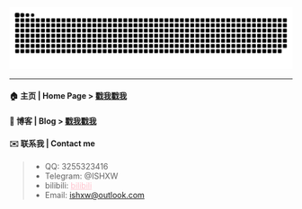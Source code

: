 <div align="center">
 <img src="https://github.com/ishxw/ishxw/blob/boom/github-contribution-grid-snake.svg" />
</div>
<hr/>

#### 🏠 主页 | Home Page >  [戳我戳我](https://ishxw.com/)
#### 🔗 博客 | Blog >  [戳我戳我](https://blog.ishxw.com/)
#### ✉️ 联系我 | Contact me
> - QQ: 3255323416
> - Telegram: @ISHXW
> - bilibili: <a style="color: pink;" href="https://space.bilibili.com/1140868302">bilibili</a>
> - Email: ishxw@outlook.com
